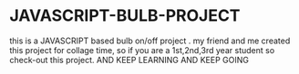 # JAVASCRIPT-BULB-PROJECT
this is a JAVASCRIPT based bulb on/off project . my friend and me created this project for collage time, so if you are a 1st,2nd,3rd year student so check-out this project. AND KEEP LEARNING AND KEEP GOING
